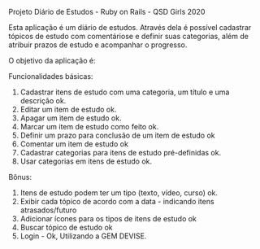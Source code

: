 Projeto Diário de Estudos - Ruby on Rails - QSD Girls 2020

Esta aplicação é um diário de estudos. 
Através dela é possível cadastrar tópicos de estudo com comentáriose e definir suas categorias, além de atribuir prazos de estudo e acompanhar o progresso.

O objetivo da aplicação é:

Funcionalidades básicas:
1. Cadastrar itens de estudo com uma categoria, um título e uma descrição ok.
2. Editar um item de estudo ok.
3. Apagar um item de estudo ok.
4. Marcar um item de estudo como feito ok.
5. Definir um prazo para conclusão de um item de estudo ok
6. Comentar um item de estudo ok
7. Cadastrar categorias para itens de estudo pré-definidas ok.
8. Usar categorias em itens de estudo ok.

Bônus:

1. Itens de estudo podem ter um tipo (texto, vídeo, curso) ok.
2. Exibir cada tópico de acordo com a data - indicando itens atrasados/futuro
3. Adicionar ícones para os tipos de itens de estudo ok
4. Buscar tópico de estudo ok
5. Login - Ok, Utilizando a GEM DEVISE.
